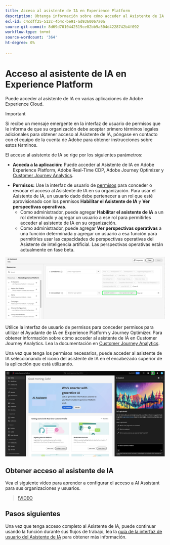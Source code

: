 ```yaml
---
title: Acceso al asistente de IA en Experience Platform
description: Obtenga información sobre cómo acceder al Asistente de IA en la interfaz de usuario de Experience Cloud.
exl-id: c4cdff25-512c-4b4c-be91-ad9360067a0a
source-git-commit: 8d69d7010442519ce02bb9a504d4228742b4f092
workflow-type: tm+mt
source-wordcount: '364'
ht-degree: 0%

---
```


# Acceso al asistente de IA en Experience Platform

Puede acceder al asistente de IA en varias aplicaciones de Adobe Experience Cloud.

>[!IMPORTANT]
>
>Si recibe un mensaje emergente en la interfaz de usuario de permisos que le informa de que su organización debe aceptar primero términos legales adicionales para obtener acceso al Asistente de IA, póngase en contacto con el equipo de la cuenta de Adobe para obtener instrucciones sobre estos términos.

El acceso al asistente de IA se rige por los siguientes parámetros:

* **Acceda a la aplicación:** Puede acceder al Asistente de IA en Adobe Experience Platform, Adobe Real-Time CDP, Adobe Journey Optimizer y [Customer Journey Analytics](https://experienceleague.adobe.com/en/docs/analytics-platform/using/ai-assistant).
<!-- * **Contractual access:** Your company must agree to certain [!DNL GenAI]-related legal terms before your organization can use AI Assistant. Contact your organization's administrator or your Adobe Account Team if you are not able to access AI Assistant.  -->
* **Permisos:** Use la interfaz de usuario de [permisos](../access-control/abac/ui/permissions.md) para conceder o revocar el acceso al Asistente de IA en su organización. Para usar el Asistente de IA, un usuario dado debe pertenecer a un rol que esté aprovisionado con los permisos **Habilitar el Asistente de IA** y **Ver perspectivas operativas**.
   * Como administrador, puede agregar **Habilitar el asistente de IA** a un rol determinado y agregar un usuario a ese rol para permitirles acceder al asistente de IA en su organización.
   * Como administrador, puede agregar **Ver perspectivas operativas** a una función determinada y agregar un usuario a esa función para permitirles usar las capacidades de perspectivas operativas del Asistente de inteligencia artificial. Las perspectivas operativas están actualmente en fase beta.

![La página de la interfaz de usuario de permisos con los permisos Habilitar el asistente de IA y Ver perspectivas operativas incluidos en una función determinada.](./images/permissions.png)

Utilice la interfaz de usuario de permisos para conceder permisos para utilizar el Ayudante de IA en Experience Platform y Journey Optimizer. Para obtener información sobre cómo acceder al asistente de IA en Customer Journey Analytics. Lea la documentación en [Customer Journey Analytics](https://experienceleague.adobe.com/en/docs/analytics-platform/using/ai-assistant).

Una vez que tenga los permisos necesarios, puede acceder al asistente de IA seleccionando el icono del asistente de IA en el encabezado superior de la aplicación que está utilizando.

![Asistente de IA con experiencia de usuario por primera vez.](./images/ai-assistant.png)

## Obtener acceso al asistente de IA

Vea el siguiente vídeo para aprender a configurar el acceso a AI Assistant para sus organizaciones y usuarios.

>[!VIDEO](https://video.tv.adobe.com/v/3436470/?learn=on)

## Pasos siguientes

Una vez que tenga acceso completo al Asistente de IA, puede continuar usando la función durante sus flujos de trabajo, lea la [guía de la interfaz de usuario del Asistente de IA](./ui-guide.md) para obtener más información.
